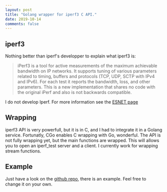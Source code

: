 ```yaml
---
layout: post
title: "Golang wrapper for iperf3 C API."
date: 2019-10-14
comments: false
---
```


## iperf3

Nothing better than iperf's developper to explain what iperf3 is:

> iPerf3 is a tool for active measurements of the maximum achievable bandwidth on IP networks. 
> It supports tuning of various parameters related to timing, buffers and protocols (TCP, UDP, SCTP with IPv4 and IPv6).
> For each test it reports the bandwidth, loss, and other parameters. 
> This is a new implementation that shares no code with the original iPerf and also is not backwards compatible. 

I do not develop Iperf. For more information see the [ESNET page](https://software.es.net/iperf)

## Wrapping

iperf3 API is very powerfull, but it is in C, and I had to integrate it in a Golang service. Fortunatly, CGo enables C wrapping with Go, wonderful. 
The API is not fully wrapping yet, but the main functions are wrapped. This will allows you to open an iperf_test server and a client. I currently work for wrapping stream functions.


## Example

Just have a look on the [github repo](https://github.com/LthomasMP/iperf_go), there is an example. Feel free to change it on your own.